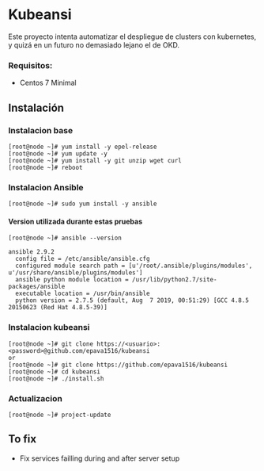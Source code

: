 
# Kubeansi
Este proyecto intenta automatizar el despliegue de clusters con kubernetes, y quizá en un futuro no demasiado lejano el de OKD.

### Requisitos:
* Centos 7 Minimal


## Instalación
### Instalacion base
```console
[root@node ~]# yum install -y epel-release
[root@node ~]# yum update -y
[root@node ~]# yum install -y git unzip wget curl
[root@node ~]# reboot
```

### Instalacion Ansible
```console
[root@node ~]# sudo yum install -y ansible
```
#### Version utilizada durante estas pruebas
```console
[root@node ~]# ansible --version
```
```
ansible 2.9.2
  config file = /etc/ansible/ansible.cfg
  configured module search path = [u'/root/.ansible/plugins/modules', u'/usr/share/ansible/plugins/modules']
  ansible python module location = /usr/lib/python2.7/site-packages/ansible
  executable location = /usr/bin/ansible
  python version = 2.7.5 (default, Aug  7 2019, 00:51:29) [GCC 4.8.5 20150623 (Red Hat 4.8.5-39)]
```

### Instalacion kubeansi
```console
[root@node ~]# git clone https://<usuario>:<password>@github.com/epava1516/kubeansi
or
[root@node ~]# git clone https://github.com/epava1516/kubeansi
[root@node ~]# cd kubeansi
[root@node ~]# ./install.sh
```

### Actualizacion
```console
[root@node ~]# project-update
```


## To fix
* Fix services failling during and after server setup